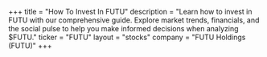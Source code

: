 +++
title = "How To Invest In FUTU"
description = "Learn how to invest in FUTU with our comprehensive guide. Explore market trends, financials, and the social pulse to help you make informed decisions when analyzing $FUTU."
ticker = "FUTU"
layout = "stocks"
company = "FUTU Holdings (FUTU)"
+++

